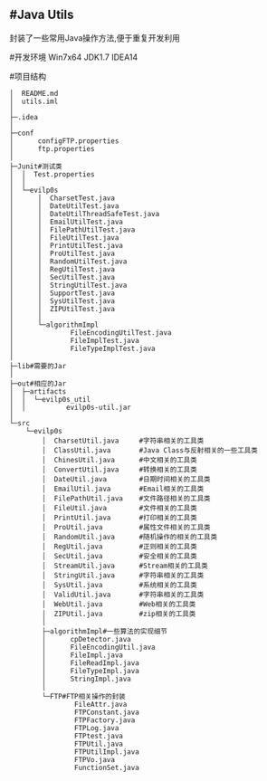 #Java Utils
---
封装了一些常用Java操作方法,便于重复开发利用

#开发环境
    Win7x64
    JDK1.7
    IDEA14

#项目结构

    │  README.md
    │  utils.iml
    │
    ├─.idea
    │
    ├─conf
    │      configFTP.properties
    │      ftp.properties
    │
    ├─Junit#测试类
    │  │  Test.properties
    │  │
    │  └─evilp0s
    │      │  CharsetTest.java
    │      │  DateUtilTest.java
    │      │  DateUtilThreadSafeTest.java
    │      │  EmailUtilTest.java
    │      │  FilePathUtilTest.java
    │      │  FileUtilTest.java
    │      │  PrintUtilTest.java
    │      │  ProUtilTest.java
    │      │  RandomUtilTest.java
    │      │  RegUtilTest.java
    │      │  SecUtilTest.java
    │      │  StringUtilTest.java
    │      │  SupportTest.java
    │      │  SysUtilTest.java
    │      │  ZIPUtilTest.java
    │      │
    │      └─algorithmImpl
    │              FileEncodingUtilTest.java
    │              FileImplTest.java
    │              FileTypeImplTest.java
    │
    ├─lib#需要的Jar
    │
    ├─out#相应的Jar
    │  ├─artifacts
    │  │  └─evilp0s_util
    │  │          evilp0s-util.jar
    │
    └─src
        └─evilp0s
            │  CharsetUtil.java     #字符串相关的工具类
            │  ClassUtil.java       #Java Class与反射相关的一些工具类
            │  ChinesUtil.java      #中文相关的工具类
            │  ConvertUtil.java     #转换相关的工具类
            │  DateUtil.java        #日期时间相关的工具类
            │  EmailUtil.java       #Email相关的工具类
            │  FilePathUtil.java    #文件路径相关的工具类
            │  FileUtil.java        #文件相关的工具类
            │  PrintUtil.java       #打印相关的工具类
            │  ProUtil.java         #属性文件相关的工具类
            │  RandomUtil.java      #随机操作的相关的工具类
            │  RegUtil.java         #正则相关的工具类
            │  SecUtil.java         #安全相关的工具类
            │  StreamUtil.java      #Stream相关的工具类
            │  StringUtil.java      #字符串相关的工具类
            │  SysUtil.java         #系统相关的工具类
            │  ValidUtil.java       #字符串相关的工具类
            │  WebUtil.java         #Web相关的工具类
            │  ZIPUtil.java         #zip相关的工具类
            │
            ├─algorithmImpl#一些算法的实现细节
            │      cpDetector.java
            │      FileEncodingUtil.java
            │      FileImpl.java
            │      FileReadImpl.java
            │      FileTypeImpl.java
            │      StringImpl.java
            │
            └─FTP#FTP相关操作的封装
                    FileAttr.java
                    FTPConstant.java
                    FTPFactory.java
                    FTPLog.java
                    FTPtest.java
                    FTPUtil.java
                    FTPUtilImpl.java
                    FTPVo.java
                    FunctionSet.java